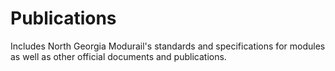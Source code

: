 # Publications
Includes North Georgia Modurail's standards and specifications for modules as well as other official documents and publications.

